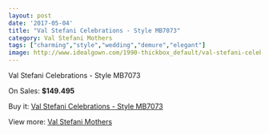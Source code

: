 ```yaml
---
layout: post
date: '2017-05-04'
title: "Val Stefani Celebrations - Style MB7073"
category: Val Stefani Mothers
tags: ["charming","style","wedding","demure","elegant"]
image: http://www.idealgown.com/1990-thickbox_default/val-stefani-celebrations-style-mb7073.jpg
---
```

Val Stefani Celebrations - Style MB7073

On Sales: **$149.495**
<a href="https://www.idealgown.com/en/val-stefani-mothers/954-val-stefani-celebrations-style-mb7073.html"><amp-img layout="responsive" width="600" height="600" src="//www.idealgown.com/1990-thickbox_default/val-stefani-celebrations-style-mb7073.jpg" alt="Val Stefani Celebrations - Style MB7073 0" /></a>
<a href="https://www.idealgown.com/en/val-stefani-mothers/954-val-stefani-celebrations-style-mb7073.html"><amp-img layout="responsive" width="600" height="600" src="//www.idealgown.com/1991-thickbox_default/val-stefani-celebrations-style-mb7073.jpg" alt="Val Stefani Celebrations - Style MB7073 1" /></a>

Buy it: [Val Stefani Celebrations - Style MB7073](https://www.idealgown.com/en/val-stefani-mothers/954-val-stefani-celebrations-style-mb7073.html "Val Stefani Celebrations - Style MB7073")

View more: [Val Stefani Mothers](https://www.idealgown.com/en/12-val-stefani-mothers "Val Stefani Mothers")